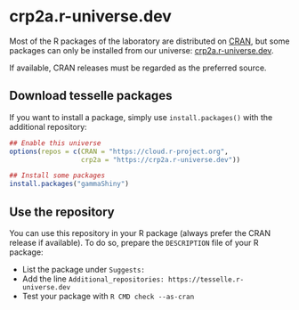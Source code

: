 # crp2a.r-universe.dev

Most of the R packages of the laboratory are distributed on [CRAN](https://cran.r-project.org/), but some packages can only be installed from our universe: [crp2a.r-universe.dev](https://crp2a.r-universe.dev).

If available, CRAN releases must be regarded as the preferred source.

## Download tesselle packages

If you want to install a package, simply use `install.packages()` with the additional repository:

``` r
## Enable this universe
options(repos = c(CRAN = "https://cloud.r-project.org",
                  crp2a = "https://crp2a.r-universe.dev"))

## Install some packages
install.packages("gammaShiny")
```

## Use the repository

You can use this repository in your R package (always prefer the CRAN release if available). To do so, prepare the `DESCRIPTION` file of your R package:

* List the package under `Suggests:`
* Add the line `Additional_repositories: https://tesselle.r-universe.dev`
* Test your package with `R CMD check --as-cran`

